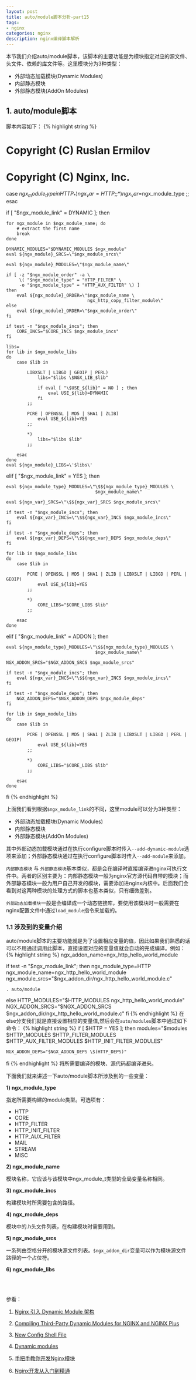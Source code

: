 ```yaml
---
layout: post
title: auto/module脚本分析-part15
tags:
- nginx
categories: nginx
description: nginx编译脚本解析
---
```


本节我们介绍auto/module脚本，该脚本的主要功能是为模块指定对应的源文件、头文件、依赖的库文件等。这里模块分为3种类型：


<!-- more -->

* 外部动态加载模块(Dynamic Modules)
* 内部静态模块
* 外部静态模块(AddOn Modules)


## 1. auto/module脚本
脚本内容如下：
{% highlight string %}

# Copyright (C) Ruslan Ermilov
# Copyright (C) Nginx, Inc.


case $ngx_module_type in
    HTTP_*) ngx_var=HTTP ;;
    *)      ngx_var=$ngx_module_type ;;
esac


if [ "$ngx_module_link" = DYNAMIC ]; then

    for ngx_module in $ngx_module_name; do
        # extract the first name
        break
    done

    DYNAMIC_MODULES="$DYNAMIC_MODULES $ngx_module"
    eval ${ngx_module}_SRCS=\"$ngx_module_srcs\"

    eval ${ngx_module}_MODULES=\"$ngx_module_name\"

    if [ -z "$ngx_module_order" -a \
         \( "$ngx_module_type" = "HTTP_FILTER" \
         -o "$ngx_module_type" = "HTTP_AUX_FILTER" \) ]
    then
        eval ${ngx_module}_ORDER=\"$ngx_module_name \
                                   ngx_http_copy_filter_module\"
    else
        eval ${ngx_module}_ORDER=\"$ngx_module_order\"
    fi

    if test -n "$ngx_module_incs"; then
        CORE_INCS="$CORE_INCS $ngx_module_incs"
    fi

    libs=
    for lib in $ngx_module_libs
    do
        case $lib in

            LIBXSLT | LIBGD | GEOIP | PERL)
                libs="$libs \$NGX_LIB_$lib"

                if eval [ "\$USE_${lib}" = NO ] ; then
                    eval USE_${lib}=DYNAMIC
                fi
            ;;

            PCRE | OPENSSL | MD5 | SHA1 | ZLIB)
                eval USE_${lib}=YES
            ;;

            *)
                libs="$libs $lib"
            ;;

        esac
    done
    eval ${ngx_module}_LIBS=\'$libs\'

elif [ "$ngx_module_link" = YES ]; then

    eval ${ngx_module_type}_MODULES=\"\$${ngx_module_type}_MODULES \
                                      $ngx_module_name\"

    eval ${ngx_var}_SRCS=\"\$${ngx_var}_SRCS $ngx_module_srcs\"

    if test -n "$ngx_module_incs"; then
        eval ${ngx_var}_INCS=\"\$${ngx_var}_INCS $ngx_module_incs\"
    fi

    if test -n "$ngx_module_deps"; then
        eval ${ngx_var}_DEPS=\"\$${ngx_var}_DEPS $ngx_module_deps\"
    fi

    for lib in $ngx_module_libs
    do
        case $lib in

            PCRE | OPENSSL | MD5 | SHA1 | ZLIB | LIBXSLT | LIBGD | PERL | GEOIP)
                eval USE_${lib}=YES
            ;;

            *)
                CORE_LIBS="$CORE_LIBS $lib"
            ;;

        esac
    done

elif [ "$ngx_module_link" = ADDON ]; then

    eval ${ngx_module_type}_MODULES=\"\$${ngx_module_type}_MODULES \
                                      $ngx_module_name\"

    NGX_ADDON_SRCS="$NGX_ADDON_SRCS $ngx_module_srcs"

    if test -n "$ngx_module_incs"; then
        eval ${ngx_var}_INCS=\"\$${ngx_var}_INCS $ngx_module_incs\"
    fi

    if test -n "$ngx_module_deps"; then
        NGX_ADDON_DEPS="$NGX_ADDON_DEPS $ngx_module_deps"
    fi

    for lib in $ngx_module_libs
    do
        case $lib in

            PCRE | OPENSSL | MD5 | SHA1 | ZLIB | LIBXSLT | LIBGD | PERL | GEOIP)
                eval USE_${lib}=YES
            ;;

            *)
                CORE_LIBS="$CORE_LIBS $lib"
            ;;

        esac
    done
fi
{% endhighlight %}

上面我们看到根据```$ngx_module_link```的不同，这里module可以分为3种类型：

* 外部动态加载模块(Dynamic Modules)
* 内部静态模块
* 外部静态模块(AddOn Modules)

其中外部动态加载模块通过在执行configure脚本时传入```--add-dynamic-module```选项来添加；外部静态模块通过在执行configure脚本时传入```--add-module```来添加。

```内部静态模块``` 与 ```外部静态模块```基本类似，都是会在编译时直接编译进nginx可执行文件中。两者的区别主要为：内部静态模块一般为nginx官方源代码自带的模块；而外部静态模块一般为用户自己开发的模块，需要添加进nginx内核中。后面我们会看到对这两种模块的处理方式的脚本也基本类似，只有细微差别。

```外部动态加载模块```一般是会编译成一个动态链接库，要使用该模块时一般需要在nginx配置文件中通过```load_module```指令来加载的。




### 1.1 涉及到的变量介绍

auto/module脚本的主要功能就是为了设置相应变量的值，因此如果我们熟悉的话可以不用通过调用此脚本，直接设置对应的变量值就会自动的完成编译。例如：
{% highlight string %}
ngx_addon_name=ngx_http_hello_world_module

if test -n "$ngx_module_link"; then
    ngx_module_type=HTTP
    ngx_module_name=ngx_http_hello_world_module
    ngx_module_srcs="$ngx_addon_dir/ngx_http_hello_world_module.c"

    . auto/module
else
    HTTP_MODULES="$HTTP_MODULES ngx_http_hello_world_module"
    NGX_ADDON_SRCS="$NGX_ADDON_SRCS $ngx_addon_dir/ngx_http_hello_world_module.c"
fi
{% endhighlight %}
在else分支我们就是直接设置相应的变量值,然后会在```auto/modules```脚本中通过如下命令：
{% highlight string %}
if [ $HTTP = YES ]; then
    modules="$modules $HTTP_MODULES $HTTP_FILTER_MODULES \
             $HTTP_AUX_FILTER_MODULES $HTTP_INIT_FILTER_MODULES"

    NGX_ADDON_DEPS="$NGX_ADDON_DEPS \$(HTTP_DEPS)"
fi
{% endhighlight %}
将所需要编译的模块、源代码都编译进来。


下面我们就来讲述一下auto/module脚本所涉及到的一些变量：

**1) ngx_module_type**

指定所需要构建的module类型。可选项有：

* HTTP
* CORE
* HTTP_FILTER
* HTTP_INIT_FILTER
* HTTP_AUX_FILTER
* MAIL
* STREAM 
* MISC

**2) ngx_module_name**

模块名称，它应该与该模块中ngx_module_t类型的全局变量名称相同。


**3) ngx_module_incs**

构建模块时所需要包含的路径。

**4) ngx_module_deps**

模块中的.h头文件列表，在构建模块时需要用到。

**5) ngx_module_srcs**

一系列由空格分开的模块源文件列表。```$ngx_addon_dir```变量可以作为模块源文件路径的一个占位符。

**6) ngx_module_libs**




<br />
<br />

参看：

1. [Nginx 引入 Dynamic Module 架构](http://www.linuxidc.com/Linux/2016-02/128241.htm)

2. [Compiling Third-Party Dynamic Modules for NGINX and NGINX Plus](https://www.nginx.com/blog/compiling-dynamic-modules-nginx-plus/)

3. [New Config Shell File](https://www.nginx.com/resources/wiki/extending/new_config/)

4. [Dynamic modules](http://mailman.nginx.org/pipermail/nginx-devel/2016-February/007852.html)

5. [手把手教你开发Nginx模块](http://www.cnblogs.com/zolo/p/5857806.html)

6. [Nginx开发从入门到精通](http://tengine.taobao.org/book/chapter_02.html#nginx)

<br />
<br />
<br />

